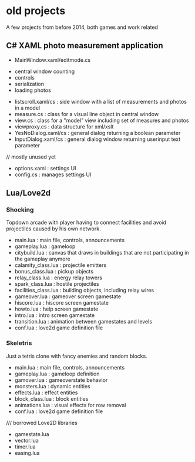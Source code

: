 # old projects
A few projects from before 2014, both games and work related

## C# XAML photo measurement application

* MainWindow.xaml/editmode.cs 	
 - central window counting
 - controls
 - serialization
 - loading photos
* listscroll.xaml/cs	: side window with a list of measurements and photos in a model
* measure.cs		: class for a visual line object in central window
* view.cs		: class for a "model" view including set of measures and photos
* viewproxy.cs		: data structure for xml/xslt
* YesNoDialog.xaml/cs	: general dialog returning a boolean parameter
* InputDialog.xaml/cs	: general dialog window returning userinput text parameter

// mostly unused yet

* options.xaml		: settings UI
* config.cs 		: manages settings UI 

## Lua/Love2d
### Shocking

Topdown arcade with player having to connect facilities and avoid projectiles caused by his own network.

* main.lua                : main file, controls, announcements
* gameplay.lua            : gameloop
* citybuild.lua           : canvas that draws in buildings that are not participating
                            in the gameplay anymore
* calamity_class.lua      : projectile emitters
* bonus_class.lua         : pickup objects
* relay_class.lua         : energy relay towers
* spark_class.lua         : hostile projectiles
* facilities_class.lua    : building objects, including relay wires
* gameover.lua            : gameover screen gamestate
* hiscore.lua             : hiscore screen gamestate
* howto.lua               : help screen gamestate
* intro.lua               : intro screen gamestate
* transition.lua          : animation between gamestates and levels
* conf.lua                : love2d game definition file

### Skeletris

Just a tetris clone with fancy enemies and random blocks.

* main.lua            : main file, controls, announcements
* gameplay.lua        : gameloop definition
* gamover.lua         : gameoverstate behavior
* monsters.lua        : dynamic entities
* effects.lua         : effect entities
* block_class.lua     : block entities
* animations.lua      : visual effects for row removal
* conf.lua            : love2d game definition file

/// borrowed Love2D libraries
* gamestate.lua
* vector.lua
* timer.lua
* easing.lua





